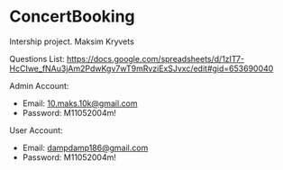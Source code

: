 # ConcertBooking
Intership project. Maksim Kryvets

Questions List: https://docs.google.com/spreadsheets/d/1zIT7-HcCIwe_fNAu3jAm2PdwKgv7wT9mRvziExSJvxc/edit#gid=653690040

Admin Account:
   - Email: 10.maks.10k@gmail.com
   - Password: M11052004m!

User Account: 
   - Email: dampdamp186@gmail.com
   - Password: M11052004m!
